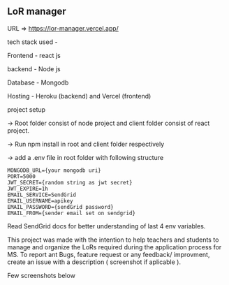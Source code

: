 ## LoR manager

URL => https://lor-manager.vercel.app/

tech stack used - 

Frontend - react js

backend - Node js

Database - Mongodb

Hosting - Heroku (backend) and Vercel (frontend)

project setup

-> Root folder consist of node project and client folder consist of react project.

-> Run npm install in root and client folder respectively

-> add a .env file in root folder with following structure

```
MONGODB_URL={your mongodb uri}
PORT=5000
JWT_SECRET={random string as jwt secret}
JWT_EXPIRE=1h
EMAIL_SERVICE=SendGrid
EMAIL_USERNAME=apikey
EMAIL_PASSWORD={sendGrid password}
EMAIL_FROM={sender email set on sendgrid}
```
Read SendGrid docs for better understanding of last 4 env variables.

This project was made with the intention to help teachers and students to manage and organize the LoRs required during the application process for MS.
To report ant Bugs, feature request or any feedback/ improvment, create an issue with a description ( screenshot if aplicable ).

Few screenshots below





